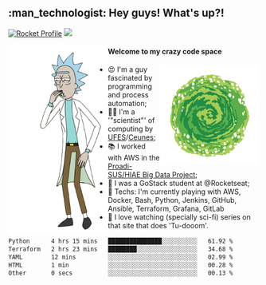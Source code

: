 
<h2> :man_technologist: Hey guys! What's up?!</h2>
                                                                         
[![Rocket Profile](https://img.shields.io/static/v1?label=Rocketseat&message=Profile&colorA=purple&color=black&logo=Rocket&logoColor=white)](https://app.rocketseat.com.br/me/elyabe)
<a href="https://www.linkedin.com/in/elyabe/"><img src="https://img.shields.io/badge/LinkedIn-informational?logo=linkedin"/></a>

<img align='left' src="https://raw.githubusercontent.com/Elyabe/Elyabe/master/images/rick-dancing.gif" width='200'>

                       
#### Welcome to my crazy code space 
<img align='right' src="https://raw.githubusercontent.com/Elyabe/elyabe/master/images/portal-3.gif" width='200'>

- :heart_eyes: I'm a guy fascinated by programming and process automation; 
- :office_worker: I'm a '"scientist"' of computing by [UFES](http://ufes.br)/[Ceunes](http://ceunes.ufes.br);
- :books: I worked with AWS in the [Proadi-SUS/HIAE Big Data Project](https://hospitais.proadi-sus.org.br/projetos/24/big-data);
- :rocket: I was a GoStack student at @Rocketseat;
- :green_heart: Techs: I'm currently playing with AWS, Docker, Bash, Python, Jenkins, GitHub, Ansible, Terraform, Grafana, GitLab
- :movie_camera: I love watching (specially sci-fi) series on that site that does 'Tu-dooom'.

<!--START_SECTION:waka-->
```text
Python      4 hrs 15 mins   ███████████████░░░░░░░░░░   61.92 % 
Terraform   2 hrs 23 mins   ████████░░░░░░░░░░░░░░░░░   34.68 % 
YAML        12 mins         ░░░░░░░░░░░░░░░░░░░░░░░░░   02.99 % 
HTML        1 min           ░░░░░░░░░░░░░░░░░░░░░░░░░   00.28 % 
Other       0 secs          ░░░░░░░░░░░░░░░░░░░░░░░░░   00.13 %
```
<!--END_SECTION:waka-->
